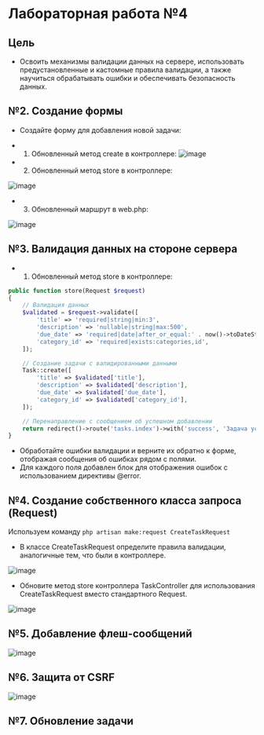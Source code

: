 # Лабораторная работа №4
## Цель 
* Освоить механизмы валидации данных на сервере, использовать предустановленные и кастомные правила валидации, а также научиться обрабатывать ошибки и обеспечивать безопасность данных.

## №2. Создание формы
* Создайте форму для добавления новой задачи:
* 1. Обновленный метод create в контроллере:
![image](https://github.com/user-attachments/assets/36546d8a-32be-4f66-98be-67ba2f1792ef)

* 2. Обновленный метод store в контроллере:

![image](https://github.com/user-attachments/assets/c261456a-1bec-407b-bb6f-48324764ee05)

* 3. Обновленный маршрут в web.php:

![image](https://github.com/user-attachments/assets/7e55063f-9a05-4d9e-92f4-6b4d4fa29f8e)

## №3. Валидация данных на стороне сервера

* 1. Обновленный метод store в контроллере:

```php
public function store(Request $request)
{
    // Валидация данных
    $validated = $request->validate([
        'title' => 'required|string|min:3',
        'description' => 'nullable|string|max:500',
        'due_date' => 'required|date|after_or_equal:' . now()->toDateString(),
        'category_id' => 'required|exists:categories,id',
    ]);

    // Создание задачи с валидированными данными
    Task::create([
        'title' => $validated['title'],
        'description' => $validated['description'],
        'due_date' => $validated['due_date'],
        'category_id' => $validated['category_id'],
    ]);

    // Перенаправление с сообщением об успешном добавлении
    return redirect()->route('tasks.index')->with('success', 'Задача успешно создана.');
}

```
* Обработайте ошибки валидации и верните их обратно к форме, отображая сообщения об ошибках рядом с полями.
* Для каждого поля добавлен блок для отображения ошибок с использованием директивы @error.

## №4. Создание собственного класса запроса (Request)

Используем  команду ``` php artisan make:request CreateTaskRequest ```

* В классе CreateTaskRequest определите правила валидации, аналогичные тем, что были в контроллере.

![image](https://github.com/user-attachments/assets/d2178cf3-06dd-447a-9321-f402b6488353)

* Обновите метод store контроллера TaskController для использования CreateTaskRequest вместо стандартного Request.

![image](https://github.com/user-attachments/assets/fcfc5cce-987e-4f82-acf7-c7d2df48188a)

## №5. Добавление флеш-сообщений

![image](https://github.com/user-attachments/assets/99ef60b4-5b32-4289-9045-d7a736cc4a10)

## №6. Защита от CSRF

![image](https://github.com/user-attachments/assets/d95a62ed-5546-468e-8c2e-a13eb15f7e64)

## №7. Обновление задачи
